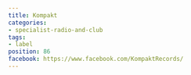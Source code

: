 ```yaml
---
title: Kompakt
categories:
- specialist-radio-and-club
tags:
- label
position: 86
facebook: https://www.facebook.com/KompaktRecords/
---
```


